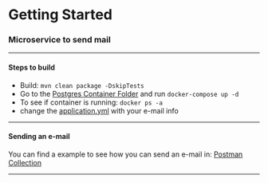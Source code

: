 # Getting Started

### Microservice to send mail
---
#### Steps to build
- Build:  ```mvn clean package -DskipTests```
- Go to the [Postgres Container Folder](https://github.com/mateusesp/ms-email/tree/master/postgresContainer) and run ```docker-compose up -d```
- To see if container is running: ```docker ps -a```
- change the [application.yml](https://github.com/mateusesp/ms-email/blob/master/src/main/resources/application.yml) with your e-mail info
---
#### Sending an e-mail
  You can find a example to see how you can send an e-mail in: [Postman Collection](https://github.com/mateusesp/ms-email/blob/master/Collection/Microservice%20Email.postman_collection.json)
  
---
